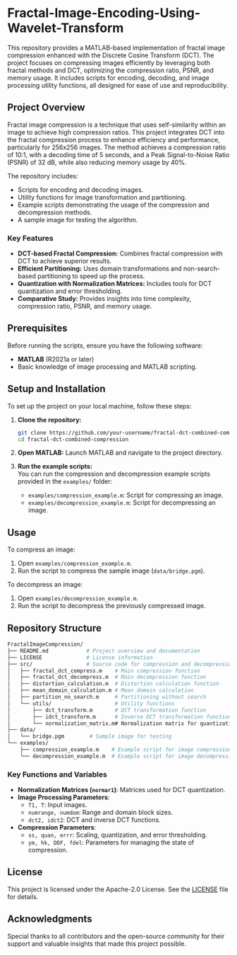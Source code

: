# Fractal-Image-Encoding-Using-Wavelet-Transform

This repository provides a MATLAB-based implementation of fractal image compression enhanced with the Discrete Cosine Transform (DCT). The project focuses on compressing images efficiently by leveraging both fractal methods and DCT, optimizing the compression ratio, PSNR, and memory usage. It includes scripts for encoding, decoding, and image processing utility functions, all designed for ease of use and reproducibility.

## Project Overview

Fractal image compression is a technique that uses self-similarity within an image to achieve high compression ratios. This project integrates DCT into the fractal compression process to enhance efficiency and performance, particularly for 256x256 images. The method achieves a compression ratio of 10:1, with a decoding time of 5 seconds, and a Peak Signal-to-Noise Ratio (PSNR) of 32 dB, while also reducing memory usage by 40%.

The repository includes:

- Scripts for encoding and decoding images.
- Utility functions for image transformation and partitioning.
- Example scripts demonstrating the usage of the compression and decompression methods.
- A sample image for testing the algorithm.

### Key Features

- **DCT-based Fractal Compression:** Combines fractal compression with DCT to achieve superior results.
- **Efficient Partitioning:** Uses domain transformations and non-search-based partitioning to speed up the process.
- **Quantization with Normalization Matrices:** Includes tools for DCT quantization and error thresholding.
- **Comparative Study:** Provides insights into time complexity, compression ratio, PSNR, and memory usage.

## Prerequisites

Before running the scripts, ensure you have the following software:

- **MATLAB** (R2021a or later)
- Basic knowledge of image processing and MATLAB scripting.

## Setup and Installation

To set up the project on your local machine, follow these steps:

1. **Clone the repository:**
   ```bash
   git clone https://github.com/your-username/fractal-dct-combined-compression.git
   cd fractal-dct-combined-compression
   ```

2. **Open MATLAB:**
   Launch MATLAB and navigate to the project directory.

3. **Run the example scripts:**  
   You can run the compression and decompression example scripts provided in the `examples/` folder:
   - `examples/compression_example.m`: Script for compressing an image.
   - `examples/decompression_example.m`: Script for decompressing an image.

## Usage

To compress an image:

1. Open `examples/compression_example.m`.
2. Run the script to compress the sample image (`data/bridge.pgm`).

To decompress an image:

1. Open `examples/decompression_example.m`.
2. Run the script to decompress the previously compressed image.

## Repository Structure

```bash
FractalImageCompression/
├── README.md            # Project overview and documentation
├── LICENSE              # License information
├── src/                 # Source code for compression and decompression
│   ├── fractal_dct_compress.m    # Main compression function
│   ├── fractal_dct_decompress.m  # Main decompression function
│   ├── distortion_calculation.m  # Distortion calculation function
│   ├── mean_domain_calculation.m # Mean domain calculation
│   ├── partition_no_search.m     # Partitioning without search
│   └── utils/                    # Utility functions
│       ├── dct_transform.m       # DCT transformation function
│       ├── idct_transform.m      # Inverse DCT transformation function
│       └── normalization_matrix.m# Normalization matrix for quantization
├── data/
│   └── bridge.pgm        # Sample image for testing
└── examples/
    ├── compression_example.m    # Example script for image compression
    └── decompression_example.m  # Example script for image decompression
```

### Key Functions and Variables

- **Normalization Matrices (`normar1`)**: Matrices used for DCT quantization.
- **Image Processing Parameters**: 
  - `T1, T`: Input images.
  - `numrange, numdom`: Range and domain block sizes.
  - `dct2, idct2`: DCT and inverse DCT functions.
- **Compression Parameters**:
  - `ss, quan, errr`: Scaling, quantization, and error thresholding.
  - `ym, hk, DDF, fdel`: Parameters for managing the state of compression.

## License

This project is licensed under the Apache-2.0 License. See the [LICENSE](LICENSE) file for details.

## Acknowledgments

Special thanks to all contributors and the open-source community for their support and valuable insights that made this project possible.

